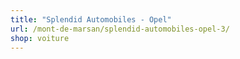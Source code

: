 ```yaml
---
title: "Splendid Automobiles - Opel"
url: /mont-de-marsan/splendid-automobiles-opel-3/
shop: voiture
---
```

